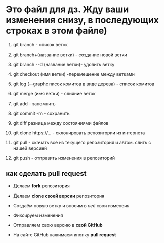 

# Это файл для дз. Жду ваши изменения снизу, в последующих строках в этом файле)

1. git branch - список веток

2. git branch+(название ветки) - создание новой ветки

3. git branch --d (название ветки)- удолить ветку

4. git checkout (имя ветки) -перемещение между ветками

5. git log (--graphс писок комитов в виде дерева) - список комитов

6. git merge (имя ветки) - слияние веток

7. git add - запомнить

8. git commit -m - сохранить

9. git diff разница между состояниями файлов

10. git clone https://... - склонировать репозитории из интернета

11. git pull - скачать всё из текущего репозитория и автом. слить с нашей версией

12. git push - отправить изменения в репозиторий

## как сделать pull request

* Делаем **fork** репозитория

* Делаем **clone cвоей версии** репозитория

* Создаём новую ветку и вносим в *неё* свои изменеия

* Фиксируем изменения

* Отправляем свою версию в **свой GitHub**

* На сайте GitHub нажимаем кнопку **pull request**
